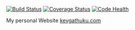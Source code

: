 [![Build Status](https://travis-ci.org/kevgathuku/kevgathuku.svg?branch=master)](https://travis-ci.org/kevgathuku/kevgathuku)
[![Coverage Status](https://img.shields.io/coveralls/kevgathuku/kevgathuku.svg)](https://coveralls.io/r/kevgathuku/kevgathuku?branch=master)
[![Code Health](https://landscape.io/github/kevgathuku/kevgathuku/master/landscape.svg)](https://landscape.io/github/kevgathuku/kevgathuku/master)

My personal Website [kevgathuku.com](http://kevgathuku.com)
